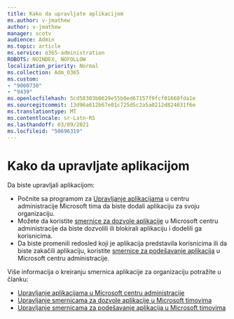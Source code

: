 ```yaml
---
title: Kako da upravljate aplikacijom
ms.author: v-jmathew
author: v-jmathew
manager: scotv
audience: Admin
ms.topic: article
ms.service: o365-administration
ROBOTS: NOINDEX, NOFOLLOW
localization_priority: Normal
ms.collection: Adm_O365
ms.custom:
- "9000730"
- "9439"
ms.openlocfilehash: 5cd58303b0629e55b0ed67157f9fcf01668fda1e
ms.sourcegitcommit: 13d96a612b67e01c725d5c2a5a0212d824031f6e
ms.translationtype: MT
ms.contentlocale: sr-Latn-RS
ms.lasthandoff: 03/09/2021
ms.locfileid: "50696319"
---
```

# <a name="how-to-manage-an-app"></a>Kako da upravljate aplikacijom

Da biste upravljali aplikacijom:

- Počnite sa programom za [Upravljanje aplikacijama](https://admin.teams.microsoft.com/policies/manage-apps) u centru administracije Microsoft tima da biste dodali aplikaciju za svoju organizaciju.
- Možete da koristite [smernice za dozvole aplikacije](https://admin.teams.microsoft.com/policies/app-permission) u Microsoft centru administracije da biste dozvolili ili blokirali aplikaciju i dodelili ga korisnicima.
- Da biste promenili redosled koji je aplikacija predstavila korisnicima ili da biste zakačili aplikaciju, koristite [smernice za podešavanje aplikacija](https://admin.teams.microsoft.com/policies/app-setup) u Microsoft centru administracije.

Više informacija o kreiranju smernica aplikacije za organizaciju potražite u članku:

- [Upravljanje aplikacijama u Microsoft centru administracije](https://docs.microsoft.com/MicrosoftTeams/manage-apps)
- [Upravljanje smernicama za dozvole aplikacije u Microsoft timovima](https://docs.microsoft.com/microsoftteams/teams-app-permission-policies)
- [Upravljanje smernicama za podešavanje aplikacija u Microsoft timovima](https://docs.microsoft.com/microsoftteams/teams-app-setup-policies)
